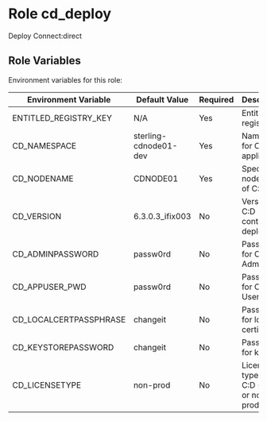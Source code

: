 Role cd_deploy
=========

Deploy Connect:direct


Role Variables
--------------

Environment variables for this role:

| Environment Variable      | Default Value           | Required | Description                                      |
|---------------------------|-------------------------|----------|--------------------------------------------------|
| ENTITLED_REGISTRY_KEY     | N/A                     | Yes      | Entitlement registry key                         |
| CD_NAMESPACE              | sterling-cdnode01-dev   | Yes      | Namespace for C:D application                    |
| CD_NODENAME               | CDNODE01                | Yes      | Specify the nodename of C:D                      |
| CD_VERSION                | 6.3.0.3_ifix003         | No       | Version of C:D container to deploy               |
| CD_ADMINPASSWORD          | passw0rd                | No       | Password for C:D Admin                           |
| CD_APPUSER_PWD            | passw0rd                | No       | Password for C:D User                            |
| CD_LOCALCERTPASSPHRASE    | changeit                | No       | Passphrase for local certificate                 |
| CD_KEYSTOREPASSWORD       | changeit                | No       | Password for keystore                            |
| CD_LICENSETYPE            | non-prod                | No       | License type for C:D (prod or non-prod)          |

